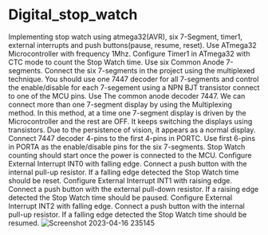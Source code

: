 # Digital_stop_watch
Implementing stop watch using atmega32(AVR), six 7-Segment, timer1, external interrupts and push buttons(pause, resume, reset).
Use ATmega32 Microcontroller with frequency 1Mhz.
Configure Timer1 in ATmega32 with CTC mode to count the Stop Watch time.
Use six Common Anode 7-segments.
Connect the six 7-segments in the project using the multiplexed technique. You should use one 7447 decoder for all 7-segments and control the enable/disable for each 7-segement using a NPN BJT transistor connect to one of the MCU pins. Use The common anode decoder 7447.
We can connect more than one 7-segment display by using the Multiplexing method. In this method, at a time one 7-segment display is driven by the Microcontroller and the rest are OFF. It keeps switching the displays using transistors. Due to the persistence of vision, it appears as a normal display.
Connect 7447 decoder 4-pins to the first 4-pins in PORTC.
Use first 6-pins in PORTA as the enable/disable pins for the six 7-segments.
Stop Watch counting should start once the power is connected to the MCU.
Configure External Interrupt INT0 with falling edge. Connect a push button with the internal pull-up resistor. If a falling edge detected the Stop Watch time should be reset.
Configure External Interrupt INT1 with raising edge. Connect a push button with the external pull-down resistor. If a raising edge detected the Stop Watch time should be paused.
Configure External Interrupt INT2 with falling edge. Connect a push button with the internal pull-up resistor. If a falling edge detected the Stop Watch time should be resumed.
![Screenshot 2023-04-16 235145](https://user-images.githubusercontent.com/44003494/232344464-c1e44658-7429-4843-be35-563a21f2fef8.png)


